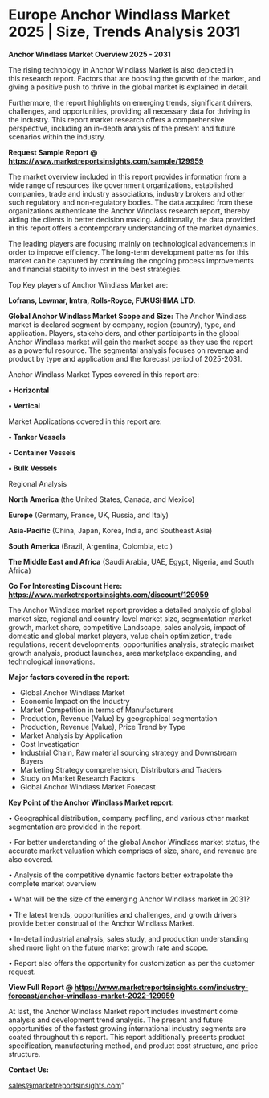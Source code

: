 # Europe Anchor Windlass Market 2025 | Size, Trends Analysis 2031

<Strong> Anchor Windlass Market Overview 2025 - 2031</strong>

The rising technology in Anchor Windlass Market is also depicted in this research report. Factors that are boosting the growth of the market, and giving a positive push to thrive in the global market is explained in detail.

Furthermore, the report highlights on emerging trends, significant drivers, challenges, and opportunities, providing all necessary data for thriving in the industry. This report market research offers a comprehensive perspective, including an in-depth analysis of the present and future scenarios within the industry.

<strong>Request Sample Report @ <a href=https://www.marketreportsinsights.com/sample/129959>https://www.marketreportsinsights.com/sample/129959</a></strong>

The market overview included in this report provides information from a wide range of resources like government organizations, established companies, trade and industry associations, industry brokers and other such regulatory and non-regulatory bodies. The data acquired from these organizations authenticate the Anchor Windlass research report, thereby aiding the clients in better decision making. Additionally, the data provided in this report offers a contemporary understanding of the market dynamics.

The leading players are focusing mainly on technological advancements in order to improve efficiency. The long-term development patterns for this market can be captured by continuing the ongoing process improvements and financial stability to invest in the best strategies.

Top Key players of Anchor Windlass Market are:

<strong>Lofrans, Lewmar, Imtra, Rolls-Royce, FUKUSHIMA LTD.</strong>

<strong><b>Global Anchor Windlass Market Scope and Size:</b></strong>
The Anchor Windlass market is declared segment by company, region (country), type, and application. Players, stakeholders, and other participants in the global Anchor Windlass market will gain the market scope as they use the report as a powerful resource. The segmental analysis focuses on revenue and product by type and application and the forecast period of 2025-2031.

Anchor Windlass Market Types covered in this report are:

<strong>• Horizontal

• Vertical</strong>

Market Applications covered in this report are:

<strong>• Tanker Vessels

• Container Vessels

• Bulk Vessels</strong> 

Regional Analysis

<strong>North America</strong> (the United States, Canada, and Mexico)

<strong>Europe</strong> (Germany, France, UK, Russia, and Italy)

<strong>Asia-Pacific</strong> (China, Japan, Korea, India, and Southeast Asia)

<strong>South America</strong> (Brazil, Argentina, Colombia, etc.)

<strong>The Middle East and Africa</strong> (Saudi Arabia, UAE, Egypt, Nigeria, and South Africa)

<strong>Go For Interesting Discount Here: <a href=https://www.marketreportsinsights.com/discount/129959>https://www.marketreportsinsights.com/discount/129959</a></strong>

The Anchor Windlass market report provides a detailed analysis of global market size, regional and country-level market size, segmentation market growth, market share, competitive Landscape, sales analysis, impact of domestic and global market players, value chain optimization, trade regulations, recent developments, opportunities analysis, strategic market growth analysis, product launches, area marketplace expanding, and technological innovations.

<strong><b>Major factors covered in the report:</b></strong>
<ul>
  <li>Global Anchor Windlass Market </li>
  <li>Economic Impact on the Industry</li>
  <li>Market Competition in terms of Manufacturers</li>
  <li>Production, Revenue (Value) by geographical segmentation</li>
  <li>Production, Revenue (Value), Price Trend by Type</li>
  <li>Market Analysis by Application</li>
  <li>Cost Investigation</li>
  <li>Industrial Chain, Raw material sourcing strategy and Downstream Buyers</li>
  <li>Marketing Strategy comprehension, Distributors and Traders</li>
  <li>Study on Market Research Factors</li>
  <li>Global Anchor Windlass Market Forecast</li>
</ul>

<strong><b>Key Point of the Anchor Windlass Market report:</b></strong>

• Geographical distribution, company profiling, and various other market segmentation are provided in the report.

• For better understanding of the global Anchor Windlass market status, the accurate market valuation which comprises of size, share, and revenue are also covered.

• Analysis of the competitive dynamic factors better extrapolate the complete market overview

• What will be the size of the emerging Anchor Windlass market in 2031?

• The latest trends, opportunities and challenges, and growth drivers provide better construal of the Anchor Windlass Market.

• In-detail industrial analysis, sales study, and production understanding shed more light on the future market growth rate and scope.

• Report also offers the opportunity for customization as per the customer request.

<strong><b>View Full Report @ <a href=https://www.marketreportsinsights.com/industry-forecast/anchor-windlass-market-2022-129959>https://www.marketreportsinsights.com/industry-forecast/anchor-windlass-market-2022-129959</a></b></strong>


At last, the Anchor Windlass Market report includes investment come analysis and development trend analysis. The present and future opportunities of the fastest growing international industry segments are coated throughout this report. This report additionally presents product specification, manufacturing method, and product cost structure, and price structure.

<strong>Contact Us:</strong>

sales@marketreportsinsights.com"
